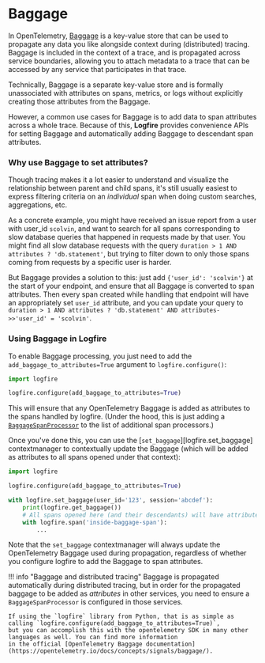 # Baggage

In OpenTelemetry, [Baggage](https://opentelemetry.io/docs/concepts/signals/baggage/) is a key-value store that can be
used to propagate any data you like alongside context during (distributed) tracing.
Baggage is included in the context of a trace, and is propagated across service boundaries, allowing you to
attach metadata to a trace that can be accessed by any service that participates in that trace.

Technically, Baggage is a separate key-value store and is formally unassociated with attributes on spans, metrics, or
logs without explicitly creating those attributes from the Baggage.

However, a common use cases for Baggage is to add data to span attributes across a whole trace. Because of this,
**Logfire** provides convenience APIs for setting Baggage and automatically adding Baggage to descendant span
attributes.

### Why use Baggage to set attributes?

Though tracing makes it a lot easier to understand and visualize the relationship between parent and child spans,
it's still usually easiest to express filtering criteria on an _individual_ span when doing custom searches,
aggregations, etc.

As a concrete example, you might have received an issue report from a user with user_id `scolvin`, and want to
search for all spans corresponding to slow database queries that happened in requests made by that user. You might find
all slow database requests with the query `duration > 1 AND attributes ? 'db.statement'`, but trying to filter
down to only those spans coming from requests by a specific user is harder.

But Baggage provides a solution to this: just add `{'user_id': 'scolvin'}` at the start of your endpoint, and
ensure that all Baggage is converted to span attributes. Then every span created while handling that endpoint will
have an appropriately set `user_id` attribute, and you can update your query to
`duration > 1 AND attributes ? 'db.statement' AND attributes->>'user_id' = 'scolvin'`.

### Using Baggage in Logfire

To enable Baggage processing, you just need to add the `add_baggage_to_attributes=True` argument to
`logfire.configure()`:

```python
import logfire

logfire.configure(add_baggage_to_attributes=True)
```

This will ensure that any OpenTelemetry Baggage is added as attributes to the spans handled by logfire.
(Under the hood, this is just adding a [`BaggageSpanProcessor`](https://github.com/open-telemetry/opentelemetry-python-contrib/tree/main/processor/opentelemetry-processor-baggage) to the list of additional span processors.)

Once you've done this, you can use the [`set_baggage`][logfire.set_baggage] contextmanager to contextually update the
Baggage (which will be added as attributes to all spans opened under that context):

```python
import logfire

logfire.configure(add_baggage_to_attributes=True)

with logfire.set_baggage(user_id='123', session='abcdef'):
    print(logfire.get_baggage())
    # All spans opened here (and their descendants) will have attributes user_id='123' and session='abcdef'
    with logfire.span('inside-baggage-span'):
        ...
```

Note that the `set_baggage` contextmanager will always update the OpenTelemetry Baggage used during propagation,
regardless of whether you configure logfire to add the Baggage to span attributes.

!!! info "Baggage and distributed tracing"
    Baggage is propagated automatically during distributed tracing, but in order for the propagated baggage to be
    added as _attributes_ in other services, you need to ensure a `BaggageSpanProcessor` is configured in those services.

    If using the `logfire` library from Python, that is as simple as calling `logfire.configure(add_baggage_to_attributes=True)`,
    but you can accomplish this with the opentelemetry SDK in many other languages as well. You can find more information
    in the official [OpenTelemetry Baggage documentation](https://opentelemetry.io/docs/concepts/signals/baggage/).

